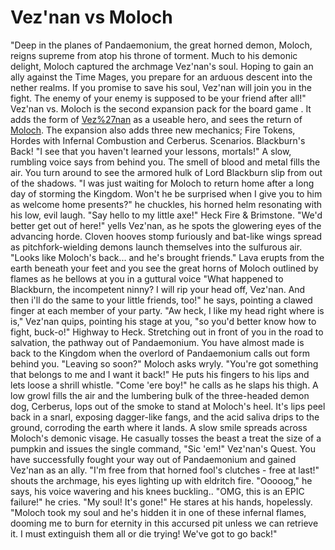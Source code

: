 # Vez'nan vs Moloch

"Deep in the planes of Pandaemonium, the great horned demon, Moloch, reigns supreme from atop his throne of torment. Much to his demonic delight, Moloch captured the archmage Vez'nan's soul. Hoping to gain an ally against the Time Mages, you prepare for an arduous descent into the nether realms. If you promise to save his soul, Vez'nan will join you in the fight. The enemy of your enemy is supposed to be your friend after all!"
Vez'nan vs. Moloch is the second expansion pack for the board game . It adds the form of [Vez%27nan](Vez'nan) as a useable hero, and sees the return of [Moloch](Moloch). The expansion also adds three new mechanics; Fire Tokens, Hordes with Infernal Combustion and Cerberus.
Scenarios.
Blackburn's Back!
"I see that you haven't learned your lessons, mortals!" A slow, rumbling voice says from behind you. The smell of blood and metal fills the air. You turn around to see the armored hulk of Lord Blackburn slip from out of the shadows. "I was just waiting for Moloch to return home after a long day of storming the Kingdom. Won't he be surprised when I give you to him as welcome home presents?" he chuckles, his horned helm resonating with his low, evil laugh. "Say hello to my little axe!"
Heck Fire &amp; Brimstone.
"We'd better get out of here!" yells Vez'nan, as he spots the glowering eyes of the advancing horde. Cloven hooves stomp furiously and bat-like wings spread as pitchfork-wielding demons launch themselves into the sulfurous air. "Looks like Moloch's back... and he's brought friends."
Lava erupts from the earth beneath your feet and you see the great horns of Moloch outlined by flames as he bellows at you in a guttural voice "What happened to Blackburn, the incompetent ninny? I will rip your head off, Vez'nan. And then i'll do the same to your little friends, too!" he says, pointing a clawed finger at each member of your party.
"Aw heck, I like my head right where is is," Vez'nan quips, pointing his stage at you, "so you'd better know how to fight, buck-o!"
Highway to Heck.
Stretching out in front of you in the road to salvation, the pathway out of Pandaemonium. You have almost made is back to the Kingdom when the overlord of Pandaemonium calls out form behind you.
"Leaving so soon?" Moloch asks wryly. "You're got something that belongs to me and I want it back!" He puts his fingers to his lips and lets loose a shrill whistle. "Come 'ere boy!" he calls as he slaps his thigh.
A low growl fills the air and the lumbering bulk of the three-headed demon dog, Cerberus, lops out of the smoke to stand at Moloch's heel. It's lips peel back in a snarl, exposing dagger-like fangs, and the acid saliva drips to the ground, corroding the earth where it lands.
A slow smile spreads across Moloch's demonic visage. He casually tosses the beast a treat the size of a pumpkin and issues the single command, "Sic 'em!"
Vez'nan's Quest.
You have successfully fought your way out of Pandaemonium and gained Vez'nan as an ally. "I'm free from that horned fool's clutches - free at last!" shouts the archmage, his eyes lighting up with eldritch fire. "Ooooog," he says, his voice wavering and his knees buckling.. "OMG, this is an EPIC failure!" he cries. "My soul! It's gone!" He stares at his hands, hopelessly. "Moloch took my soul and he's hidden it in one of these infernal flames, dooming me to burn for eternity in this accursed pit unless we can retrieve it. I must extinguish them all or die trying! We've got to go back!"